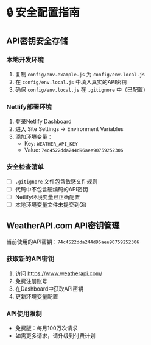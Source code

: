 # 🔒 安全配置指南

## API密钥安全存储

### 本地开发环境
1. 复制 `config/env.example.js` 为 `config/env.local.js`
2. 在 `config/env.local.js` 中填入真实的API密钥
3. 确保 `config/env.local.js` 在 `.gitignore` 中（已配置）

### Netlify部署环境
1. 登录Netlify Dashboard
2. 进入 Site Settings → Environment Variables
3. 添加环境变量：
   - Key: `WEATHER_API_KEY`
   - Value: `74c4522dda244d96aee90759252306`

### 安全检查清单
- [ ] `.gitignore` 文件包含敏感文件规则
- [ ] 代码中不包含硬编码的API密钥
- [ ] Netlify环境变量已正确配置
- [ ] 本地环境变量文件未提交到Git

## WeatherAPI.com API密钥管理

当前使用的API密钥：`74c4522dda244d96aee90759252306`

### 获取新的API密钥
1. 访问 https://www.weatherapi.com/
2. 免费注册账号
3. 在Dashboard中获取API密钥
4. 更新环境变量配置

### API使用限制
- 免费版：每月100万次请求
- 如需更多请求，请升级到付费计划 